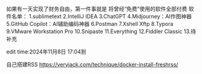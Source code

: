 如果有一天实现了财务自由，第一件事就是
将曾经“免费”使用的软件全部付费
软件名单：
1.sublimetext
2.IntelliJ IDEA
3.ChatGPT
4.Midjourney：AI作图神器
5.GitHub Copilot：AI辅助编码神器
6.Postman
7.Xshell Xftp 
8.Typora
9.VMware Workstation Pro
10.Snipaste
11.Everything
12.Fiddler Classic
13.待补充 

edit time:2024年11月8日 17:04🈹

自己搭建RSS
https://veryjack.com/technique/docker-install-freshrss/
